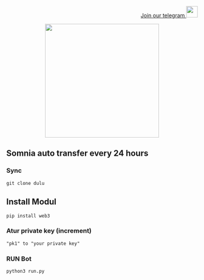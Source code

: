 <p style="font-size:14px" align="right">
<a href="https://t.me/airdropasc" target="_blank">Join our telegram <img href="https://t.me/airdropasc" src="https://user-images.githubusercontent.com/50621007/183283867-56b4d69f-bc6e-4939-b00a-72aa019d1aea.png" width="30"/></a>
</p>

<p align="center">
  <img height="300" height="auto" src="https://user-images.githubusercontent.com/109174478/209359981-dc19b4bf-854d-4a2a-b803-2547a7fa43f2.jpg">
</p>

## Somnia auto transfer every 24 hours

### Sync
```
git clone dulu
```

## Install Modul
```
pip install web3
```

### Atur private key (increment)
```
"pk1" to "your private key"
```
### RUN Bot
```
python3 run.py
```
